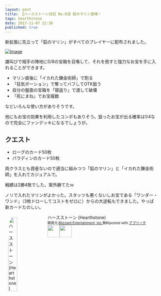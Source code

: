 ```yaml
---
layout: post
title: 【ハースストーン日記 No.83】狐のマリン登場！
tags: hearthstone
date: 2017-11-07 22:30
published: true
---
```


新拡張に先立って「狐のマリン」がすべてのプレイヤーに配布されました。

[![Image](https://gyazo.com/ada37fda6fef54af0c0d99ee6924c063/thumb/1000)](https://gyazo.com/ada37fda6fef54af0c0d99ee6924c063)

雄叫びで相手の陣地に0/8の宝箱を召喚して、それを倒すと強力なお宝を手に入れることができます。

- マリン直後に「イカれた錬金術師」で割る
- 「狂気ポーション」で奪ってバフしてOTK狙う
- 自分の盤面の宝箱を「寝返り」で渡して破壊
- 「死にまね」でお宝複数

などいろんな使い方がありそうです。

他にもお宝の効果を利用したコンボもありそう。狙ったお宝が出る確率は1/4なので完全にファンデッキになるでしょうが。

## クエスト

- ローグのカード50枚
- パラディンのカード50枚

両クラスとも資産ないので適当に組みつつ「狐のマリン」と「イカれた錬金術師」を入れてカジュアルで。

戦績は2勝4敗でした。案外勝てたｗ

ノリで入れたマリンがよかった。スタッツも悪くないしお宝である「ワンダー・ワンド」（3枚ドローしてコストをゼロに）からの大逆転もできました。やっぱ新カードたのしい。


<div id="appreach-box" style="text-align:left;"><img id="appreach-image" src="https://lh6.ggpht.com/J-_wYHXVmR86Mvq6KNHiSvR0T3WH4wHgVC0OLQEIa1FHVbXARD0zafLA8JEUjo-CqDw=w170" alt="ハースストーン (Hearthstone)" style="float:left; margin:10px; width:25%; max-width:120px; border-radius:10%;"><div class="appreach-info" style="margin: 10px;"><div id="appreach-appname">ハースストーン (Hearthstone)</div><div id="appreach-developer" style="font-size:80%; display:inline-block; _display:inline;">開発元:<a id="appreach-developerurl" href="https://itunes.apple.com/jp/developer/blizzard-entertainment-inc/id306862900?uo=4" target="_blank" rel="nofollow">Blizzard Entertainment, Inc.</a></div><div id="appreach-price" style="font-size:80%; display:inline-block; _display:inline;">無料</div><div class="appreach-powered" style="font-size:80%; display:inline-block; _display:inline;">posted with <a href="http://mama-hack.com/app-reach/" title="アプリーチ" target="_blank" rel="nofollow">アプリーチ</a></div><div class="appreach-links" style="float: left;"><div id="appreach-itunes-link" style="display: inline-block; _display: inline;"><a id="appreach-itunes" href="https://itunes.apple.com/jp/app/%E3%83%8F%E3%83%BC%E3%82%B9%E3%82%B9%E3%83%88%E3%83%BC%E3%83%B3-hearthstone/id625257520?mt=8&amp;uo=4&amp;at=10l4wP" target="_blank" rel="nofollow"><img src="https://nabettu.github.io/appreach/img/itune_ja.svg" style="height:40px;"></a></div><div id="appreach-gplay-link" style="display:inline-block; _display:inline;"><a id="appreach-gplay" href="https://play.google.com/store/apps/details?id=com.blizzard.wtcg.hearthstone" target="_blank" rel="nofollow"><img src="https://nabettu.github.io/appreach/img/gplay_ja.png" style="height:40px;"></a></div></div></div><div class="appreach-footer" style="margin-bottom:10px; clear: left;"></div></div>